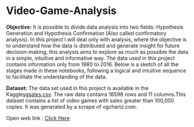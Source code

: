 # Video-Game-Analysis

**Objective:** It is possible to divide data analysis into two fields: Hypothesis Generation and Hypothesis Confirmation (Also called confirmatory analysis). In this project I will deal only with analysis, where the objective is to understand how the data is distributed and generate insight for future decision-making, this analysis aims to explore as much as possible the data in a simple, intuitive and informative way. The data used in this project contains information only from 1980 to 2016. Below is a sketch of all the stages made in these notebooks, following a logical and intuitive sequence to facilitate the understanding of the data.

**Dataset:** The data set used in this project is available in the Kaggle[vgsales.csv](https://www.kaggle.com/datasets/gregorut/videogamesales). The raw data contains 16598 rows and 11 columns.This dataset contains a list of video games with sales greater than 100,000 copies. It was generated by a scrape of vgchartz.com.


Open web link : [Click Here](https://uqbaahmad.github.io/Video-Game-Analysis/)
